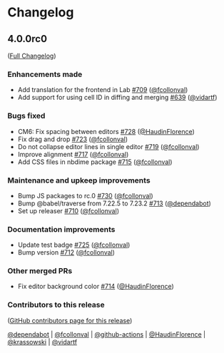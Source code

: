 # Changelog

<!-- <START NEW CHANGELOG ENTRY> -->

## 4.0.0rc0

([Full Changelog](https://github.com/jupyter/nbdime/compare/4.0.0a1...4349d9477f2dba374bca7355779c94071431b64b))

### Enhancements made

- Add translation for the frontend in Lab [#709](https://github.com/jupyter/nbdime/pull/709) ([@fcollonval](https://github.com/fcollonval))
- Add support for using cell ID in diffing and merging [#639](https://github.com/jupyter/nbdime/pull/639) ([@vidartf](https://github.com/vidartf))

### Bugs fixed

- CM6: Fix spacing between editors [#728](https://github.com/jupyter/nbdime/pull/728) ([@HaudinFlorence](https://github.com/HaudinFlorence))
- Fix drag and drop [#723](https://github.com/jupyter/nbdime/pull/723) ([@fcollonval](https://github.com/fcollonval))
- Do not collapse editor lines in single editor [#719](https://github.com/jupyter/nbdime/pull/719) ([@fcollonval](https://github.com/fcollonval))
- Improve alignment [#717](https://github.com/jupyter/nbdime/pull/717) ([@fcollonval](https://github.com/fcollonval))
- Add CSS files in nbdime package [#715](https://github.com/jupyter/nbdime/pull/715) ([@fcollonval](https://github.com/fcollonval))

### Maintenance and upkeep improvements

- Bump JS packages to rc.0 [#730](https://github.com/jupyter/nbdime/pull/730) ([@fcollonval](https://github.com/fcollonval))
- Bump @babel/traverse from 7.22.5 to 7.23.2 [#713](https://github.com/jupyter/nbdime/pull/713) ([@dependabot](https://github.com/dependabot))
- Set up releaser [#710](https://github.com/jupyter/nbdime/pull/710) ([@fcollonval](https://github.com/fcollonval))

### Documentation improvements

- Update test badge [#725](https://github.com/jupyter/nbdime/pull/725) ([@fcollonval](https://github.com/fcollonval))
- Bump version [#712](https://github.com/jupyter/nbdime/pull/712) ([@fcollonval](https://github.com/fcollonval))

### Other merged PRs

- Fix editor background color [#714](https://github.com/jupyter/nbdime/pull/714) ([@HaudinFlorence](https://github.com/HaudinFlorence))

### Contributors to this release

([GitHub contributors page for this release](https://github.com/jupyter/nbdime/graphs/contributors?from=2023-10-16&to=2023-11-06&type=c))

[@dependabot](https://github.com/search?q=repo%3Ajupyter%2Fnbdime+involves%3Adependabot+updated%3A2023-10-16..2023-11-06&type=Issues) | [@fcollonval](https://github.com/search?q=repo%3Ajupyter%2Fnbdime+involves%3Afcollonval+updated%3A2023-10-16..2023-11-06&type=Issues) | [@github-actions](https://github.com/search?q=repo%3Ajupyter%2Fnbdime+involves%3Agithub-actions+updated%3A2023-10-16..2023-11-06&type=Issues) | [@HaudinFlorence](https://github.com/search?q=repo%3Ajupyter%2Fnbdime+involves%3AHaudinFlorence+updated%3A2023-10-16..2023-11-06&type=Issues) | [@krassowski](https://github.com/search?q=repo%3Ajupyter%2Fnbdime+involves%3Akrassowski+updated%3A2023-10-16..2023-11-06&type=Issues) | [@vidartf](https://github.com/search?q=repo%3Ajupyter%2Fnbdime+involves%3Avidartf+updated%3A2023-10-16..2023-11-06&type=Issues)

<!-- <END NEW CHANGELOG ENTRY> -->

